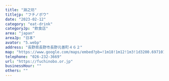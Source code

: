 ```yaml
---
title: "淵之坊"
titlejp: "フチノボウ"
date: "2023-02-12"
category: "eat-drink"
categoryJp: "飲食店"
area: "japan"
areaJp: "日本"
avator: "5.webp"
address: "長野県長野市長野元善町４６２"
map: "https://www.google.com/maps/embed?pb=!1m18!1m12!1m3!1d3200.6971019810117!2d138.1851078107168!3d36.65773687560288!2m3!1f0!2f0!3f0!3m2!1i1024!2i768!4f13.1!3m3!1m2!1s0x601d86e49add488f%3A0x2e8e1d6f31ecd338!2z5re15LmL5Z2K!5e0!3m2!1sja!2sjp!4v1710569622466!5m2!1sja!2sjp"
telephone: "026-232-3669"
url: "https://fuchinobo.or.jp"
businessHour: ""
others: ""
---
```

